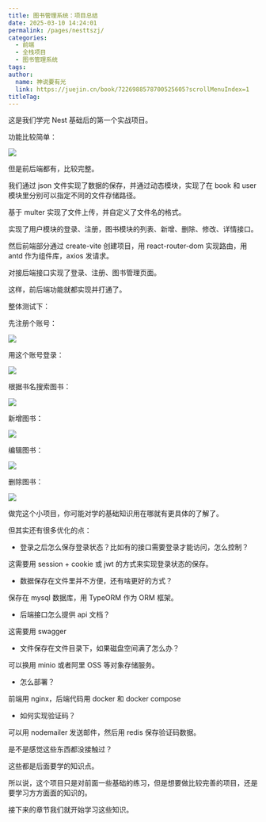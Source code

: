 ```yaml
---
title: 图书管理系统：项目总结
date: 2025-03-10 14:24:01
permalink: /pages/nesttszj/
categories:
  - 前端
  - 全栈项目
  - 图书管理系统
tags:
author: 
  name: 神说要有光
  link: https://juejin.cn/book/7226988578700525605?scrollMenuIndex=1
titleTag: 
---
```

这是我们学完 Nest 基础后的第一个实战项目。

功能比较简单：

![](https://p1-juejin.byteimg.com/tos-cn-i-k3u1fbpfcp/34f6cbd2e52c483e8d6a91f6033330e0~tplv-k3u1fbpfcp-jj-mark:0:0:0:0:q75.image#?w=1354&h=1142&s=96014&e=png&b=ffffff)

但是前后端都有，比较完整。

我们通过 json 文件实现了数据的保存，并通过动态模块，实现了在 book 和 user 模块里分别可以指定不同的文件存储路径。

基于 multer 实现了文件上传，并自定义了文件名的格式。

实现了用户模块的登录、注册，图书模块的列表、新增、删除、修改、详情接口。

然后前端部分通过 create-vite 创建项目，用 react-router-dom 实现路由，用 antd 作为组件库，axios 发请求。

对接后端接口实现了登录、注册、图书管理页面。

这样，前后端功能就都实现并打通了。

整体测试下：

先注册个账号：

![](https://p9-juejin.byteimg.com/tos-cn-i-k3u1fbpfcp/3edd949210ea4c2d84d64c77d1920928~tplv-k3u1fbpfcp-jj-mark:0:0:0:0:q75.image#?w=2424&h=1258&s=448023&e=gif&f=52&b=fefefe)

用这个账号登录：

![](https://p1-juejin.byteimg.com/tos-cn-i-k3u1fbpfcp/3e97eb7e82bb44eb9eece9c6df29946e~tplv-k3u1fbpfcp-jj-mark:0:0:0:0:q75.image#?w=2424&h=1258&s=698347&e=gif&f=54&b=fefefe)

根据书名搜索图书：

![](https://p1-juejin.byteimg.com/tos-cn-i-k3u1fbpfcp/50ccc9e0443a4e36aadb58a0d90ccb2c~tplv-k3u1fbpfcp-jj-mark:0:0:0:0:q75.image#?w=2424&h=1258&s=951935&e=gif&f=70&b=fafafa)

新增图书：

![](https://p1-juejin.byteimg.com/tos-cn-i-k3u1fbpfcp/24f0e478fd8240658b488cb3f7c8db5d~tplv-k3u1fbpfcp-jj-mark:0:0:0:0:q75.image#?w=2600&h=1528&s=6356259&e=gif&f=56&b=fbfbfb)

编辑图书：

![](https://p6-juejin.byteimg.com/tos-cn-i-k3u1fbpfcp/7a467463fc3647ac9f4643fb2913c079~tplv-k3u1fbpfcp-jj-mark:0:0:0:0:q75.image#?w=2600&h=1528&s=6043969&e=gif&f=59&b=fbfafa)

删除图书：

![](https://p3-juejin.byteimg.com/tos-cn-i-k3u1fbpfcp/aaa13c1b24264ad79f352c2a471a17c6~tplv-k3u1fbpfcp-jj-mark:0:0:0:0:q75.image#?w=2600&h=1528&s=909694&e=gif&f=29&b=fcfbfb)

做完这个小项目，你可能对学的基础知识用在哪就有更具体的了解了。

但其实还有很多优化的点：

- 登录之后怎么保存登录状态？比如有的接口需要登录才能访问，怎么控制？

这需要用 session + cookie 或 jwt 的方式来实现登录状态的保存。

- 数据保存在文件里并不方便，还有啥更好的方式？

保存在 mysql 数据库，用 TypeORM 作为 ORM 框架。

- 后端接口怎么提供 api 文档？

这需要用 swagger

- 文件保存在文件目录下，如果磁盘空间满了怎么办？

可以换用 minio 或者阿里 OSS 等对象存储服务。

- 怎么部署？

前端用 nginx，后端代码用 docker 和 docker compose

- 如何实现验证码？

可以用 nodemailer 发送邮件，然后用 redis 保存验证码数据。

是不是感觉这些东西都没接触过？

这些都是后面要学的知识点。

所以说，这个项目只是对前面一些基础的练习，但是想要做比较完善的项目，还是要学习方方面面的知识的。

接下来的章节我们就开始学习这些知识。
